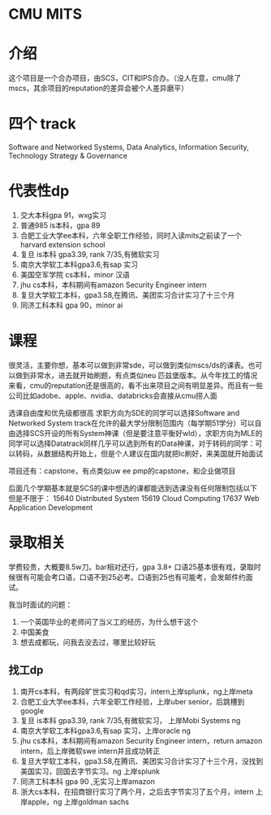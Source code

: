 
# CMU MITS

# 介绍
这个项目是一个合办项目，由SCS，CIT和IPS合办。（没人在意，cmu除了mscs，其余项目的reputation的差异会被个人差异磨平）

# 四个 track
Software and Networked Systems, Data Analytics, Information Security, Technology Strategy & Governance

# 代表性dp
1. 交大本科gpa 91，wxg实习
2. 普通985 is本科，gpa 89
3. 合肥工业大学ee本科，六年全职工作经验，同时入读mits之前读了一个harvard extension school
4. 复旦 is本科 gpa3.39, rank 7/35,有微软实习
5. 南京大学软工本科gpa3.6,有sap 实习
6. 美国空军学院 cs本科，minor 汉语
7. jhu cs本科，本科期间有amazon  Security Engineer intern
8. 复旦大学软工本科，gpa3.58,在腾讯、美团实习合计实习了十三个月
9. 同济工科本科 gpa 90，minor ai

# 课程
很灵活，主要你想，基本可以做到非常sde，可以做到类似mscs/ds的课表。也可以做到非常水，进去就开始刷题，有点类似neu 匹兹堡版本。从今年找工的情况来看，cmu的reputation还是很高的，看不出来项目之间有明显差异。而且有一些公司比如adobe、apple、nvidia、databricks会直接从cmu捞人面

选课自由度和优先级都很高
求职方向为SDE的同学可以选择Software and Networked System track在允许的最大学分限制范围内（每学期51学分）可以自由选择SCS开设的所有System神课（但是要注意平衡好wld），求职方向为MLE的同学可以选择Datatrack同样几乎可以选到所有的Data神课，对于转码的同学：可以转码，从数据结构开始上，但是个人建议在国内就把lc刷好，来美国就开始面试

项目还有：capstone，有点类似uw ee pmp的capstone，和企业做项目

后面几个学期基本就是SCS的课中想选的课都能选到选课没有任何限制包括以下但是不限于：
15640 Distributed System
15619 Cloud Computing
17637 Web Application Development

# 录取相关
学费较贵，大概要8.5w刀。bar相对还行，gpa 3.8+ 口语25基本很有戏，录取时候很有可能会考口语，口语不到25必考。口语到25也有可能考，会发邮件约面试。

我当时面试的问题：
1. 一个英国毕业的老师问了当义工的经历，为什么想干这个
2. 中国美食
3. 想去成都玩，问我去没去过，哪里比较好玩

## 找工dp

1. 南开cs本科，有两段旷世实习和qd实习，intern上岸splunk，ng上岸meta
2. 合肥工业大学ee本科，六年全职工作经验，上岸uber senior，后跳槽到google
3. 复旦 is本科 gpa3.39, rank 7/35,有微软实习， 上岸Mobi Systems ng
4. 南京大学软工本科gpa3.6,有sap 实习，上岸oracle ng
5.  jhu cs本科，本科期间有amazon  Security Engineer intern，return amazon intern，后上岸微软swe intern并且成功转正
6. 复旦大学软工本科，gpa3.58,在腾讯、美团实习合计实习了十三个月，没找到美国实习，回国去字节实习。ng 上岸splunk 
7. 同济工科本科 gpa 90 ,无实习上岸amazon
8. 浙大cs本科，在招商银行实习了两个月，之后去字节实习了五个月，intern 上岸apple，ng 上岸goldman sachs